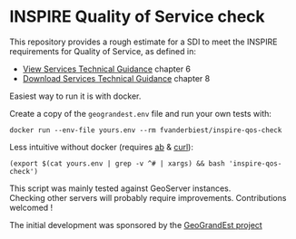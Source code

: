 # INSPIRE Quality of Service check

This repository provides a rough estimate for a SDI to meet the INSPIRE requirements for Quality of Service, as defined in: 
 * [View Services Technical Guidance](http://inspire.ec.europa.eu/documents/Network_Services/TechnicalGuidance_ViewServices_v3.11.pdf) chapter 6
 * [Download Services Technical Guidance](http://inspire.ec.europa.eu/documents/Network_Services/Technical_Guidance_Download_Services_v3.1.pdf) chapter 8


Easiest way to run it is with docker.

Create a copy of the `geograndest.env` file and run your own tests with:
```
docker run --env-file yours.env --rm fvanderbiest/inspire-qos-check
```

Less intuitive without docker (requires [ab](https://httpd.apache.org/docs/2.4/programs/ab.html) & [curl](https://curl.haxx.se/)):
```
(export $(cat yours.env | grep -v ^# | xargs) && bash 'inspire-qos-check')
```

This script was mainly tested against GeoServer instances.  
Checking other servers will probably require improvements. Contributions welcomed !

The initial development was sponsored by the [GeoGrandEst project](https://twitter.com/geograndest)
